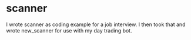 # scanner

I wrote scanner as coding example for a job interview. I then took that and wrote new_scanner for use with my day trading bot. 
